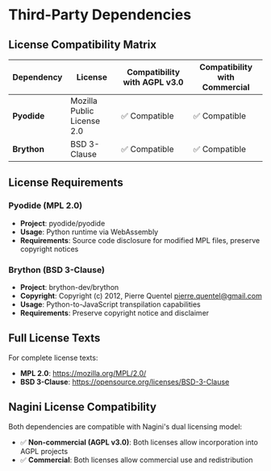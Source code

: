 # Third-Party Dependencies

## License Compatibility Matrix

| Dependency | License | Compatibility with AGPL v3.0 | Compatibility with Commercial |
|------------|---------|-------------------------------|-------------------------------|
| **Pyodide** | Mozilla Public License 2.0 | ✅ Compatible | ✅ Compatible |
| **Brython** | BSD 3-Clause | ✅ Compatible | ✅ Compatible |

## License Requirements

### Pyodide (MPL 2.0)
- **Project**: pyodide/pyodide
- **Usage**: Python runtime via WebAssembly
- **Requirements**: Source code disclosure for modified MPL files, preserve copyright notices

### Brython (BSD 3-Clause)
- **Project**: brython-dev/brython  
- **Copyright**: Copyright (c) 2012, Pierre Quentel pierre.quentel@gmail.com
- **Usage**: Python-to-JavaScript transpilation capabilities
- **Requirements**: Preserve copyright notice and disclaimer

## Full License Texts

For complete license texts:
- **MPL 2.0**: https://mozilla.org/MPL/2.0/
- **BSD 3-Clause**: https://opensource.org/licenses/BSD-3-Clause

## Nagini License Compatibility

Both dependencies are compatible with Nagini's dual licensing model:
- ✅ **Non-commercial (AGPL v3.0)**: Both licenses allow incorporation into AGPL projects
- ✅ **Commercial**: Both licenses allow commercial use and redistribution 